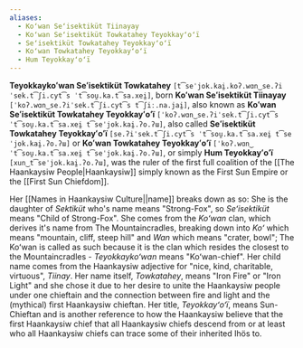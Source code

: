 ```yaml
---
aliases:
  - Koʻwan Seʻisektiküt Tiinayay
  - Koʻwan Seʻisektiküt Towkatahey Teyokkayʻoʻï
  - Seʻisektiküt Towkatahey Teyokkayʻoʻï
  - Koʻwan Towkatahey Teyokkayʻoʻï
  - Hum Teyokkayʻoʻï
---
```

**Teyokkaykoʻwan Seʻisektiküt Towkatahey** `[t͡seˈjok.kai̯.koʔ.wɑn‿se.ʔiˈsek.t͡ʃi.cyt͡s ˈt͡sou̯.ka.t͡sa.xei̯]`, born **Koʻwan Seʻisektiküt Tiinayay** `[ˈkoʔ.wɑn‿se.ʔiˈsek.t͡ʃi.cyt͡s t͡ʃiː.na.jai̯]`, also known as **Koʻwan Seʻisektiküt Towkatahey Teyokkayʻoʻï** `[ˈkoʔ.wɑn‿se.ʔiˈsek.t͡ʃi.cyt͡s ˈt͡sou̯.ka.t͡sa.xei̯ t͡seˈjok.kai̯.ʔo.ʔɯ]`, also called **Seʻisektiküt Towkatahey Teyokkayʻoʻï** `[se.ʔiˈsek.t͡ʃi.cyt͡s ˈt͡sou̯.ka.t͡sa.xei̯ t͡seˈjok.kai̯.ʔo.ʔɯ]` or **Koʻwan Towkatahey Teyokkayʻoʻï** `[ˈkoʔ.wɑn‿ˈt͡sou̯.ka.t͡sa.xei̯ t͡seˈjok.kai̯.ʔo.ʔɯ]`, or simply **Hum Teyokkayʻoʻï** `[xun‿t͡seˈjok.kai̯.ʔo.ʔɯ]`, was the ruler of the first full coalition of the [[The Haankaysiw People|Haankaysiw]] simply known as the First Sun Empire or the [[First Sun Chiefdom]].

Her [[Names in Haankaysiw Culture||name]] breaks down as so: She is the daughter of _Sektiküt_ who's name means "Strong-Fox", so _Seʻisektiküt_ means "Child of Strong-Fox". She comes from the _Koʻwan_ clan, which derives it's name from The Mountaincradles, breaking down into _Koʻ_ which means "mountain, cliff, steep hill" and _Wan_ which means "crater, bowl"; The Koʻwan is called as such because it is the clan which resides the closest to the Mountaincradles - _Teyokkaykoʻwan_ means "Koʻwan-chief". Her child name comes from the Haankaysiw adjective for "nice, kind, charitable, virtuous", _Tiinay_. Her name itself, _Towkatahey_, means "Iron Fire" or "Iron Light" and she chose it due to her desire to unite the Haankaysiw people under one chieftain and the connection between fire and light and the (mythical) first Haankaysiw chieftan. Her title, _Teyokkayʻoʻï_, means Sun-Chieftan and is another reference to how the Haankaysiw believe that the first Haankaysiw chief that all Haankaysiw chiefs descend from or at least who all Haankaysiw chiefs can trace some of their inherited Ihös to.